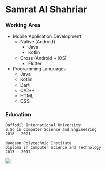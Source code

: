 # Samrat Al Shahriar

### Working Area
- Mobile Application Development
  - Native (Android)
    - Java
    - Kotlin
  - Cross (Android + iOS)
    - Flutter
- Programming Languages
  - Java
  - Kotlin
  - Dart
  - C/C++
  - HTML
  - CSS

### Education
```
Daffodil International University
B.Sc in Computer Science and Engineering
2018 - 2021
```

```
Naogaon Polytechnic Institute
Diploma in Computer Science and Technology
2013 - 2017
```



![](https://komarev.com/ghpvc/?username=SamratAlShahriar)